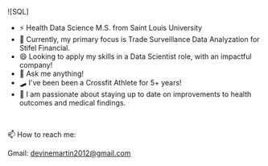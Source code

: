 ![SQL] 

- ⚡ Health Data Science M.S. from Saint Louis University
- 🌱 Currently, my primary focus is Trade Surveillance Data Analyzation for Stifel Financial.
- 😄 Looking to apply my skills in a Data Scientist role, with an impactful company!
- 💬 Ask me anything!
- 🛹 I've been been a Crossfit Athlete for 5+ years!
- 🌲 I am passionate about staying up to date on improvements to health outcomes and medical findings.
</br>

📫 How to reach me:

Gmail: devinemartin2012@gmail.com
